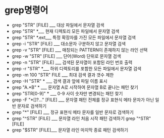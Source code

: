 # grep명령어

- grep "STR" [FILE] ___ 대상 파일에서 문자열 검색
- grep "STR" *___ 현재 디렉토리 모든 파일에서 문자열 검색	
- grep "STR" *.ext___ 특정 확장자를 가진 모든 파일에서 문자열 검색	
- grep -i "STR" [FILE] ___ 대소문자 구분하지 않고 문자열 검색	
- grep -v "STR" [FILE] ___ 매칭되는 PATTERN이 존재하지 않는 라인 선택
-	grep -w "STR" [FILE] ___ 단어(Word) 단위로 문자열 검색
- grep -n "STR" [FILE] ___ 검색된 문자열이 포함된 라인 번호 출력
- grep -r "STR" *___ 하위 디렉토리를 포함한 모든 파일에서 문자열 검색	
- grep -m 100 "STR" FILE ___ 최대 검색 결과 갯수 제한	
- grep -H "STR" * ___ 검색 결과 앞에 파일 이름 표시	
- grep "A.*B" * ___ 문자열 A로 시작하여 문자열 B로 끝나는 패턴 찾기	
- grep "STR[0-9]" * ___ 0-9 사이 숫자만 변경되는 패턴 찾기
- grep -F "*[]?..." [FILE] ___ 문자열 패턴 전체를 정규 표현식 메타 문자가 아닌 일반 문자로 검색하기
- grep "\*" [FILE] ___ 정규 표현식 메타 문자를 일반 문자로 검색하기	
-	grep "^STR" [FILE] ___ 문자열 라인 처음 시작 패턴 검색하기	grep "^STR" [FILE]
- grep "$STR" [FILE]___ 문자열 라인 마지막 종료 패턴 검색하기	
